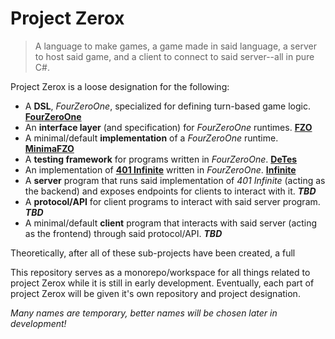 # Project Zerox
> A language to make games, a game made in said language, a server to host said game, and a client to connect to said server--all in pure C#.

Project Zerox is a loose designation for the following:
* A **DSL**, *FourZeroOne*, specialized for defining turn-based game logic. **[FourZeroOne](/src/SixShaded.FourZeroOne)**
* An **interface layer** (and specification) for *FourZeroOne* runtimes. **[FZO](/src/SixShaded.FourZeroOne/FZOSpec)**
* A minimal/default **implementation** of a *FourZeroOne* runtime. **[MinimaFZO](/src/SixShaded.MinimaFZO)**
* A **testing framework** for programs written in *FourZeroOne*. **[DeTes](/src/SixShaded.DeTes)**
* An implementation of **[401 Infinite](https://github.com/rtaylor034/401-infinite-paper)** written in *FourZeroOne*. **[Infinite](/SixShaded.FourZeroOne.Axois.Infinite)**
* A **server** program that runs said implementation of *401 Infinite* (acting as the backend) and exposes endpoints for clients to interact with it. ***TBD***
* A **protocol/API** for client programs to interact with said server program. ***TBD***
* A minimal/default **client** program that interacts with said server (acting as the frontend) through said protocol/API. ***TBD***

Theoretically, after all of these sub-projects have been created, a full 

This repository serves as a monorepo/workspace for all things related to project Zerox while it is still in early development. Eventually, each part of project Zerox will be given it's own repository and project designation.

*Many names are temporary, better names will be chosen later in development!*
